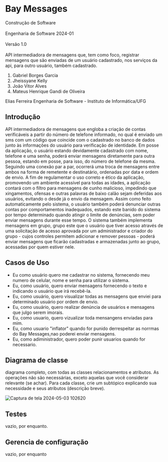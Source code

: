 # Bay Messages
Construção de Software<br></br>
Engenharia de Software
2024-01<br></br>
Versão 1.0<br></br>
API intermediadora de mensagens que, tem como foco, registrar mensagens que são enviadas de um usuário cadastrado, nos serviços da api, para outro usuário, também cadastrado.



















1. Gabriel Borges Garcia
2. Jheissyane Kelly
3. João Vitor Alves
4. Mateus Henrique Gandi de Oliveira

Elias Ferreira
Engenharia de Software - Instituto de Informática/UFG



















## Introdução
API intermediadora de mensagens que engloba a criação de contas verificáveis a partir do número de telefone informado, no qual é enviado um sms com um código que coincide com o cadastrado no banco de dados junto às informações do usuário para verificação de identidade. Em posse da aplicação, o usuário estando devidamente cadastrado com nome, telefone e uma senha, poderá enviar mensagens diretamente para outra pessoa, estando em posse, para isso, do número de telefone da mesma. Seguindo uma conexão par a par, ocorrerá uma troca de mensagens entre ambos na forma de remetente e destinatário, ordenadas por data e ordem de envio.
A fim de regulamentar o uso correto e ético da aplicação, promovendo um ambiente acessível para todas as idades, a aplicação contará com o filtro para mensagens de cunho malicioso, impedindo que xingamentos, ofensas e outras palavras de baixo calão sejam deferidas aos usuários, evitando o desde já o envio da mensagem. Assim como feito automaticamente pelo sistema, o usuário também poderá denunciar outras contas por comportamentos inadequados, estando este banido do sistema por tempo determinado quando atingir o limite de denúncias, sem poder enviar mensagens durante esse tempo.
O sistema também implementa mensagens em grupo, grupo este que o usuário que tiver acesso através de uma solicitação de acesso aprovada por um  administrador e criador do grupo - cujos controles permitem adicionar e remover pessoas - poderá enviar mensagens que ficarão cadastradas e armazenadas junto ao grupo, acessadas por quem estiver nele.























## Casos de Uso
*  Eu como usuário quero me cadastrar no sistema, fornecendo meu numero de celular, nome e senha para utilizar o sistema.
*	Eu, como usuário, quero enviar mensagens fornecendo o texto e indicando o usuário que irá recebê-la.
*	Eu, como usuário, quero visualizar todas as mensagens que enviei para determinado usuário por ordem de envio.
*	Eu, como usuário, quero realizar denúncia de usuários e mensagens que julgo serem imorais.
* Eu, como usuario, quero vizualizar toda mensangens enviadas para mim.
* Eu, como usuario "inflator" quando for punido derrespeitar as norrmas do Bay Messages,nao poderei enviar mensagens. 
* Eu, como adiministrador, quero poder punir usuarios quando for necessario.
  



















## Diagrama de classe
diagrama completo, com todas as classes relacionamentos e atributos. As operações não são necessárias, exceto aquelas que você considerar relevante (se achar). Para cada classe, crie um subtópico explicando sua necessidade e seus atributos (descrição breve). 

![Captura de tela 2024-05-03 102620](https://github.com/KonoJoao/Bay-Messages/assets/76479617/01069041-dce3-425a-9ffb-08d58bc0e7f1)

## Testes
vazio, por enquanto.
## Gerencia de configuração
vazio, por enquanto
